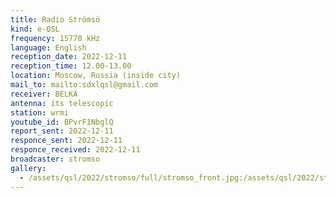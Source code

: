 ```yaml
---
title: Radio Strömsö
kind: e-QSL
frequency: 15770 kHz
language: English
reception_date: 2022-12-11
reception_time: 12.00-13.00
location: Moscow, Russia (inside city)
mail_to: mailto:sdxlqsl@gmail.com
receiver: BELKA
antenna: its telescopic
station: wrmi
youtube_id: BPvrF1NbglQ
report_sent: 2022-12-11
responce_sent: 2022-12-11
responce_received: 2022-12-11
broadcaster: stromso
gallery:
  - /assets/qsl/2022/stromso/full/stromso_front.jpg:/assets/qsl/2022/stromso/small/stromso_front.jpg
---
```

